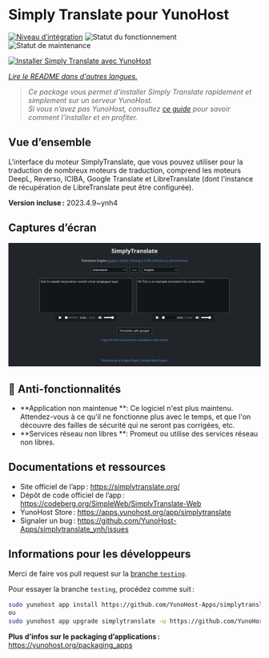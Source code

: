 <!--
Nota bene : ce README est automatiquement généré par <https://github.com/YunoHost/apps/tree/master/tools/readme_generator>
Il NE doit PAS être modifié à la main.
-->

# Simply Translate pour YunoHost

[![Niveau d’intégration](https://dash.yunohost.org/integration/simplytranslate.svg)](https://dash.yunohost.org/appci/app/simplytranslate) ![Statut du fonctionnement](https://ci-apps.yunohost.org/ci/badges/simplytranslate.status.svg) ![Statut de maintenance](https://ci-apps.yunohost.org/ci/badges/simplytranslate.maintain.svg)

[![Installer Simply Translate avec YunoHost](https://install-app.yunohost.org/install-with-yunohost.svg)](https://install-app.yunohost.org/?app=simplytranslate)

*[Lire le README dans d'autres langues.](./ALL_README.md)*

> *Ce package vous permet d’installer Simply Translate rapidement et simplement sur un serveur YunoHost.*  
> *Si vous n’avez pas YunoHost, consultez [ce guide](https://yunohost.org/install) pour savoir comment l’installer et en profiter.*

## Vue d’ensemble

L'interface du moteur SimplyTranslate, que vous pouvez utiliser pour la traduction de nombreux moteurs de traduction, comprend les moteurs DeepL, Reverso, ICIBA, Google Translate et LibreTranslate (dont l'instance de récupération de LibreTranslate peut être configurée).

**Version incluse :** 2023.4.9~ynh4

## Captures d’écran

![Capture d’écran de Simply Translate](./doc/screenshots/st_id-en.png)

## :red_circle: Anti-fonctionnalités

- **Application non maintenue **: Ce logiciel n'est plus maintenu. Attendez-vous à ce qu'il ne fonctionne plus avec le temps, et que l'on découvre des failles de sécurité qui ne seront pas corrigées, etc.
- **Services réseau non libres **: Promeut ou utilise des services réseau non libres.

## Documentations et ressources

- Site officiel de l’app : <https://simplytranslate.org/>
- Dépôt de code officiel de l’app : <https://codeberg.org/SimpleWeb/SimplyTranslate-Web>
- YunoHost Store : <https://apps.yunohost.org/app/simplytranslate>
- Signaler un bug : <https://github.com/YunoHost-Apps/simplytranslate_ynh/issues>

## Informations pour les développeurs

Merci de faire vos pull request sur la [branche `testing`](https://github.com/YunoHost-Apps/simplytranslate_ynh/tree/testing).

Pour essayer la branche `testing`, procédez comme suit :

```bash
sudo yunohost app install https://github.com/YunoHost-Apps/simplytranslate_ynh/tree/testing --debug
ou
sudo yunohost app upgrade simplytranslate -u https://github.com/YunoHost-Apps/simplytranslate_ynh/tree/testing --debug
```

**Plus d’infos sur le packaging d’applications :** <https://yunohost.org/packaging_apps>
